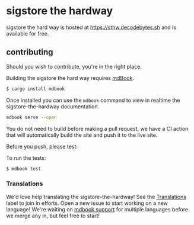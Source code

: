 # sigstore the hardway

sigstore the hard way is hosted at https://sthw.decodebytes.sh and is available for free.

## contributing

Should you wish to contribute, you're in the right place.

Building the sigstore the hard way requires [mdBook].

[mdBook]: https://github.com/rust-lang-nursery/mdBook
[rust-mdbook]: https://github.com/rust-lang/rust/blob/master/src/tools/rustbook/Cargo.toml

```bash
$ cargo install mdbook
```

Once installed you can use the `mdbook` command to view in realtime the sigstore-the-hardway documentation.

```bash
mdbook serve --open
```

You do not need to build before making a pull request, we have a CI action that will automatically
build the site and push it to the live site.

Before you push, please test:

To run the tests:

```bash
$ mdbook test
```

### Translations

We'd love help translating the sigstore-the-hardway! See the [Translations] label to join in
efforts. Open a new issue to start working on a new language! We're waiting on [mdbook support] for multiple languages
before we merge any in, but feel free to start!

[Translations]: https://github.com/rust-lang/book/issues?q=is%3Aopen+is%3Aissue+label%3ATranslations
[mdbook support]: https://github.com/rust-lang-nursery/mdBook/issues/5